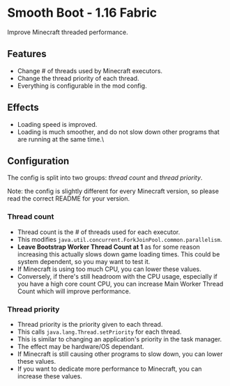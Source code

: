 # Smooth Boot - 1.16 Fabric
Improve Minecraft threaded performance.

## Features

 - Change # of threads used by Minecraft executors.
 - Change the thread priority of each thread.
 - Everything is configurable in the mod config.

## Effects

 - Loading speed is improved.
 - Loading is much smoother, and do not slow down other programs that are running at the same time.\

## Configuration

The config is split into two groups: *thread count* and *thread priority*.

Note: the config is slightly different for every Minecraft version, so please read the correct README for your version.

### Thread count

 - Thread count is the # of threads used for each executor.
 - This modifies `java.util.concurrent.ForkJoinPool.common.parallelism`.
 - **Leave Bootstrap Worker Thread Count at 1** as for some reason increasing this actually slows down game loading times. This could be system dependent, so you may want to test it.
 - If Minecraft is using too much CPU, you can lower these values.
 - Conversely, if there's still headroom with the CPU usage, especially if you have a high core count CPU, you can increase Main Worker Thread Count which will improve performance.

### Thread priority

 - Thread priority is the priority given to each thread.
 - This calls `java.lang.Thread.setPriority` for each thread.
 - This is similar to changing an application's priority in the task manager.
 - The effect may be hardware/OS dependant.
 - If Minecraft is still causing other programs to slow down, you can lower these values.
 - If you want to dedicate more performance to Minecraft, you can increase these values.